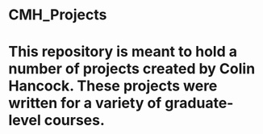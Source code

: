 # CMH_Projects

# This repository is meant to hold a number of projects created by Colin Hancock. These projects were written for a variety of graduate-level courses.
